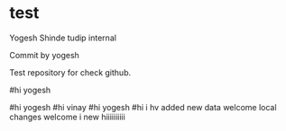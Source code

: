 # test
Yogesh Shinde
tudip internal

Commit by yogesh

Test repository for check github. 

#hi yogesh

#hi yogesh
#hi vinay
#hi yogesh
#hi i hv added new data
welcome
local changes
welcome i new
hiiiiiiiiii

